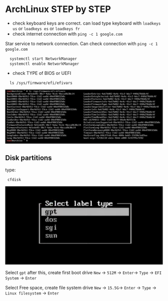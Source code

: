 # ArchLinux STEP by STEP

- check keyboard keys are correct. can load type keyboard with `loadkeys us` or `loadkeys es` or `loadkeys fr` 
- check internet connection with `ping -c 1 google.com`


Star service to network connection. Can check connection with `ping -c 1 google.com`

```
  systemctl start NetworkManager
  systemctl enable NetworkManager
```

- check TYPE of BIOS or UEFI
```
  ls /sys/firmware/efi/efivars
```
<img src="https://github.com/NEYKTO/archlinux/blob/main/.images/cap_1.png" width="512"/>


 Disk partitions
 -
 type:
 ```
  cfdisk
  ```
  
<img src="https://github.com/NEYKTO/archlinux/blob/main/.images/cap_2.png" width="512"/>

Select `gpt` after this, create first boot drive `New` -> `512M` -> `Enter`-> `Type` -> `EFI System` -> `Enter`

Select Free space, create file system drive `New` -> `15.5G`-> `Enter` -> `Type` -> `Linux filesystem` -> `Enter`

